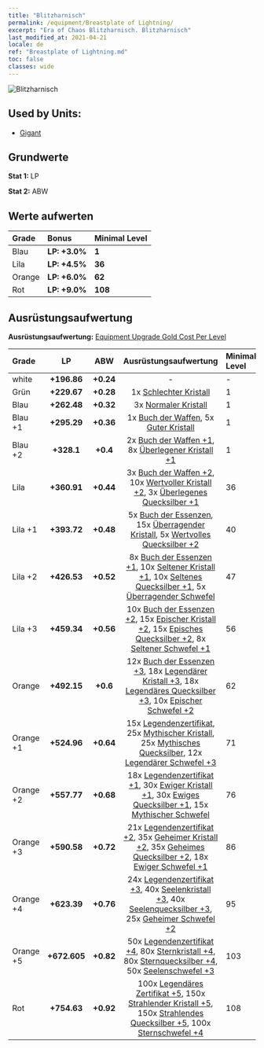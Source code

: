 ```yaml
---
title: "Blitzharnisch"
permalink: /equipment/Breastplate of Lightning/
excerpt: "Era of Chaos Blitzharnisch. Blitzharnisch"
last_modified_at: 2021-04-21
locale: de
ref: "Breastplate of Lightning.md"
toc: false
classes: wide
---
```


  ![Blitzharnisch](/images/e/e_6074.png)

## Used by Units:

* [Gigant](/de/units/Giant/) 


## Grundwerte
 **Stat 1:** LP

 **Stat 2:** ABW

## Werte aufwerten

  |     Grade    |   Bonus | Minimal Level | 
  |:-------------|:--------|:--------------| 
  | Blau | **LP: +3.0%** | **1** | 
  | Lila | **LP: +4.5%** | **36** | 
  | Orange | **LP: +6.0%** | **62** | 
  | Rot | **LP: +9.0%** | **108** | 


## Ausrüstungsaufwertung
 **Ausrüstungsaufwertung:** [Equipment Upgrade Gold Cost Per Level](/equipment/EquipmentUpgradeCostPerLevel/) 

  |          Grade      | LP | ABW | Ausrüstungsaufwertung | Minimal Level |
  |:--------------------|:---------:|:---------:|:----------------:|:--------------|
  | white | **+196.86** | **+0.24** | - | - |
  | Grün | **+229.67** | **+0.28** | 1x [Schlechter Kristall](/de/Items/mat_5/) | 1 |
  | Blau | **+262.48** | **+0.32** | 3x [Normaler Kristall](/de/Items/mat_11/) | 1 |
  | Blau +1 | **+295.29** | **+0.36** | 1x [Buch der Waffen](/de/Items/mat_18/), 5x [Guter Kristall](/de/Items/mat_17/) | 1 |
  | Blau +2 | **+328.1** | **+0.4** | 2x [Buch der Waffen +1](/de/Items/mat_25/), 8x [Überlegener Kristall +1](/de/Items/mat_24/) | 1 |
  | Lila | **+360.91** | **+0.44** | 3x [Buch der Waffen +2](/de/Items/mat_32/), 10x [Wertvoller Kristall +2](/de/Items/mat_31/), 3x [Überlegenes Quecksilber +1](/de/Items/mat_21/) | 36 |
  | Lila +1 | **+393.72** | **+0.48** | 5x [Buch der Essenzen](/de/Items/mat_39/), 15x [Überragender Kristall](/de/Items/mat_38/), 5x [Wertvolles Quecksilber +2](/de/Items/mat_28/) | 40 |
  | Lila +2 | **+426.53** | **+0.52** | 8x [Buch der Essenzen +1](/de/Items/mat_46/), 10x [Seltener Kristall +1](/de/Items/mat_45/), 10x [Seltenes Quecksilber +1](/de/Items/mat_42/), 5x [Überragender Schwefel](/de/Items/mat_36/) | 47 |
  | Lila +3 | **+459.34** | **+0.56** | 10x [Buch der Essenzen +2](/de/Items/mat_53/), 15x [Epischer Kristall +2](/de/Items/mat_52/), 15x [Episches Quecksilber +2](/de/Items/mat_49/), 8x [Seltener Schwefel +1](/de/Items/mat_43/) | 56 |
  | Orange | **+492.15** | **+0.6** | 12x [Buch der Essenzen +3](/de/Items/mat_60/), 18x [Legendärer Kristall +3](/de/Items/mat_59/), 18x [Legendäres Quecksilber +3](/de/Items/mat_56/), 10x [Epischer Schwefel +2](/de/Items/mat_50/) | 62 |
  | Orange +1 | **+524.96** | **+0.64** | 15x [Legendenzertifikat](/de/Items/mat_67/), 25x [Mythischer Kristall](/de/Items/mat_66/), 25x [Mythisches Quecksilber](/de/Items/mat_63/), 12x [Legendärer Schwefel +3](/de/Items/mat_57/) | 71 |
  | Orange +2 | **+557.77** | **+0.68** | 18x [Legendenzertifikat +1](/de/Items/mat_74/), 30x [Ewiger Kristall +1](/de/Items/mat_73/), 30x [Ewiges Quecksilber +1](/de/Items/mat_70/), 15x [Mythischer Schwefel](/de/Items/mat_64/) | 76 |
  | Orange +3 | **+590.58** | **+0.72** | 21x [Legendenzertifikat +2](/de/Items/mat_81/), 35x [Geheimer Kristall +2](/de/Items/mat_80/), 35x [Geheimes Quecksilber +2](/de/Items/mat_77/), 18x [Ewiger Schwefel +1](/de/Items/mat_71/) | 86 |
  | Orange +4 | **+623.39** | **+0.76** | 24x [Legendenzertifikat +3](/de/Items/mat_88/), 40x [Seelenkristall +3](/de/Items/mat_87/), 40x [Seelenquecksilber +3](/de/Items/mat_84/), 25x [Geheimer Schwefel +2](/de/Items/mat_78/) | 95 |
  | Orange +5 | **+672.605** | **+0.82** | 50x [Legendenzertifikat +4](/de/Items/mat_95/), 80x [Sternkristall +4](/de/Items/mat_94/), 80x [Sternquecksilber +4](/de/Items/mat_91/), 50x [Seelenschwefel +3](/de/Items/mat_85/) | 103 |
  | Rot | **+754.63** | **+0.92** | 100x [Legendäres Zertifikat +5](/de/Items/mat_102/), 150x [Strahlender Kristall +5](/de/Items/mat_101/), 150x [Strahlendes Quecksilber +5](/de/Items/mat_98/), 100x [Sternschwefel +4](/de/Items/mat_92/) | 108 |


